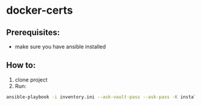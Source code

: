 # docker-certs

## Prerequisites:
- make sure you have ansible installed

## How to:
1. clone project
2. Run:
```bash 
ansible-playbook -i inventory.ini --ask-vault-pass --ask-pass -K install_mkcert.yaml
```

